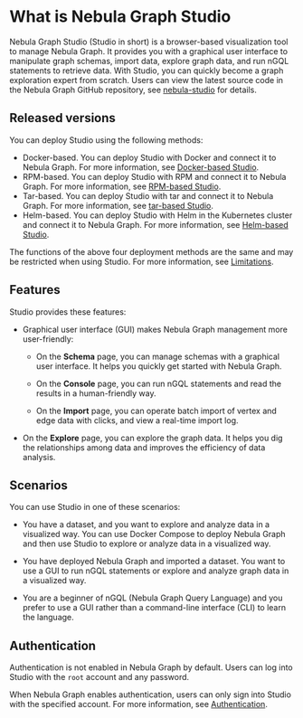 # What is Nebula Graph Studio

Nebula Graph Studio (Studio in short) is a browser-based visualization tool to manage Nebula Graph. It provides you with a graphical user interface to manipulate graph schemas, import data, explore graph data, and run nGQL statements to retrieve data. With Studio, you can quickly become a graph exploration expert from scratch. Users can view the latest source code in the Nebula Graph GitHub repository, see [nebula-studio](https://github.com/vesoft-inc/nebula-studio) for details.

## Released versions

You can deploy Studio using the following methods:

- Docker-based. You can deploy Studio with Docker and connect it to Nebula Graph. For more information, see [Docker-based Studio](../deploy-connect/st-ug-deploy.md).
- RPM-based. You can deploy Studio with RPM and connect it to Nebula Graph. For more information, see [RPM-based Studio](../deploy-connect/st-ug-deploy.md).
- Tar-based. You can deploy Studio with tar and connect it to Nebula Graph. For more information, see [tar-based Studio](../deploy-connect/st-ug-deploy.md).
- Helm-based. You can deploy Studio with Helm in the Kubernetes cluster and connect it to Nebula Graph. For more information, see [Helm-based Studio](../deploy-connect/st-ug-deploy-by-helm.md).

<!--
- Cloud Service: You can create Nebula Graph database instances in Nebula Graph Cloud Service and connect Cloud Service Studio with one click. For more information, see [Nebula Graph Cloud Service Manual](https://cloud-docs.nebula-graph.com.cn/cn/posts/manage-instances/dbaas-ug-connect-nebulastudio/ "Click to go to Nebula Graph Cloud Service Manual").
-->

The functions of the above four deployment methods are the same and may be restricted when using Studio. For more information, see [Limitations](../about-studio/st-ug-limitations.md).

## Features

Studio provides these features:

- Graphical user interface (GUI) makes Nebula Graph management more user-friendly:

   - On the **Schema** page, you can manage schemas with a graphical user interface. It helps you quickly get started with Nebula Graph.

   - On the **Console** page, you can run nGQL statements and read the results in a human-friendly way.

   - On the **Import** page, you can operate batch import of vertex and edge data with clicks, and view a real-time import log.

- On the **Explore** page, you can explore the graph data. It helps you dig the relationships among data and improves the efficiency of data analysis.

## Scenarios

You can use Studio in one of these scenarios:

- You have a dataset, and you want to explore and analyze data in a visualized way. You can use Docker Compose to deploy Nebula Graph and then use Studio to explore or analyze data in a visualized way.  

- You have deployed Nebula Graph and imported a dataset. You want to use a GUI to run nGQL statements or explore and analyze graph data in a visualized way.  

- You are a beginner of nGQL (Nebula Graph Query Language) and you prefer to use a GUI rather than a command-line interface (CLI) to learn the language.  

## Authentication
<!--
For Studio on Cloud, only the instance creator and the Nebula Graph Cloud Service accounts that are authorized to manipulate data in Nebula Graph can connect to Studio. For more information, see [Nebula Graph Cloud Service User Guide](https://cloud-docs.nebula-cloud.io/en/posts/toc/dbaas-ug-toc/).
-->

Authentication is not enabled in Nebula Graph by default. Users can log into Studio with the `root` account and any password.

When Nebula Graph enables authentication, users can only sign into Studio with the specified account. For more information, see [Authentication](../../7.data-security/1.authentication/1.authentication.md).
